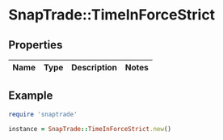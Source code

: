 # SnapTrade::TimeInForceStrict

## Properties

| Name | Type | Description | Notes |
| ---- | ---- | ----------- | ----- |

## Example

```ruby
require 'snaptrade'

instance = SnapTrade::TimeInForceStrict.new()
```

